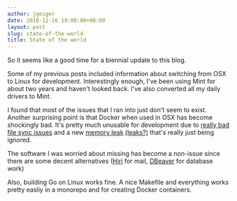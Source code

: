 ```yaml
---
author: jgeiger
date: 2018-12-16 19:00:00+00:00
layout: post
slug: state-of-the-world
title: State of the world
---
```


So it seems like a good time for a biennial update to this blog.

Some of my previous posts included information about switching from OSX to Linux for development. Interestingly enough, I've been using Mint for about two years and haven't looked back. I've also converted all my daily drivers to Mint.

I found that most of the issues that I ran into just don't seem to exist. Another surprising point is that Docker when used in OSX has become shockingly bad. It's pretty much unusable for development due to [really bad file sync issues](https://docs.docker.com/docker-for-mac/osxfs-caching/) and a new [memory leak](https://github.com/docker/for-mac/issues/3232) [(leaks?)](https://github.com/moby/hyperkit/issues/231) that's really just being ignored.

The software I was worried about missing has become a non-issue since there are some decent alternatives ([Hiri](https://www.hiri.com/) for mail, [DBeaver](https://dbeaver.io/) for database work)

Also, building Go on Linux works fine. A nice Makefile and everything works pretty easliy in a monorepo and for creating Docker containers.